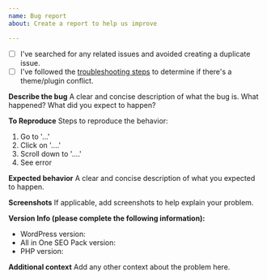 ```yaml
---
name: Bug report
about: Create a report to help us improve

---
```

 - [ ] I've searched for any related issues and avoided creating a duplicate issue.
 - [ ] I've followed the [troubleshooting steps](https://semperplugins.com/documentation/how-to-troubleshoot-issues-with-all-in-one-seo-pack)  to determine if there's a theme/plugin conflict. 

**Describe the bug**
A clear and concise description of what the bug is.
What happened?
What did you expect to happen?

**To Reproduce**
Steps to reproduce the behavior:
1. Go to '...'
2. Click on '....'
3. Scroll down to '....'
4. See error

**Expected behavior**
A clear and concise description of what you expected to happen.

**Screenshots**
If applicable, add screenshots to help explain your problem.

**Version Info (please complete the following information):**
 - WordPress version:
 - All in One SEO Pack version:
 - PHP version:

**Additional context**
Add any other context about the problem here.

<!-- Make sure you can reproduce this bug with a default theme such as Twenty Seventeen and all other plugins deactivated to rule out a theme/plugin conflict. -->
